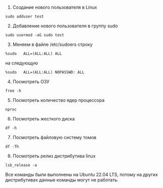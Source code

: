 1. Создание нового пользователя в Linux
```
sudo adduser test
```
2. Добавление нового пользователя в группу sudo
```
sudo usermod -aG sudo test
```

3. Меняем в файле /etc/sudoers строку
```
%sudo   ALL=(ALL:ALL) ALL
```
на следующую
```
%sudo   ALL=(ALL:ALL) NOPASSWD: ALL
```

4. Посмотреть ОЗУ
```
free -h
```

5. Посмотреть количество ядер процессора
```
nproc
```

6. Посмотреть жесткого диска
```
df -h
```

7. Посмотреть файловую систему томов
```
df -Th
```
8. Посмотреть релиз дистрибутива linux
```
lsb_release -a
```

Все команды были выполнены на Ubuntu 22.04 LTS, потому на других дистрибутивах данные команды могут не работать.
